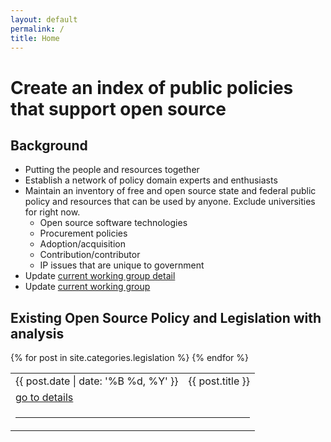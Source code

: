 ```yaml
---
layout: default
permalink: /
title: Home
---
```

# Create an index of public policies that support open source

## Background
* Putting the people and resources together
* Establish a network of policy domain experts and enthusiasts
* Maintain an inventory of free and open source state and federal public policy and resources that can be used by anyone. Exclude universities for right now.
  * Open source software technologies
  * Procurement policies
  * Adoption/acquisition
  * Contribution/contributor
  * IP issues that are unique to government
* Update [current working group detail](https://wiki.opensource.org/bin/Main/Open+Source+Initiative+Working+Groups/PublicPolicyIP/)
* Update [current working group](https://opensource.org/working_groups#public)

## Existing Open Source Policy and Legislation with analysis
<table cellpadding="10">
    {% for post in site.categories.legislation %}
      <tr>
            <td>{{ post.date | date: '%B %d, %Y' }}</td>
            <td>{{ post.title }}</td>
      <tr>
            <td colspan="2"><a href="{{ site.baseurl }}{{ post.url }}">go to details</a></td>
      </tr>
      <tr>
            <td colspan="2"><hr></td>
      </tr>
    {% endfor %}